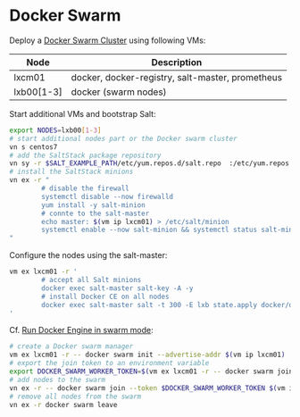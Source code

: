 # Docker Swarm

Deploy a [Docker Swarm Cluster][29] using following VMs: 

Node           | Description
---------------|------------------------------------
lxcm01         | docker, docker-registry, salt-master, prometheus
lxb00[1-3]     | docker (swarm nodes)

Start additional VMs and bootstrap Salt:

```bash
export NODES=lxb00[1-3]
# start additional nodes part or the Docker swarm cluster
vn s centos7
# add the SaltStack package repository
vn sy -r $SALT_EXAMPLE_PATH/etc/yum.repos.d/salt.repo  :/etc/yum.repos.d/
# install the SaltStack minions
vn ex -r "
        # disable the firewall
        systemctl disable --now firewalld
        yum install -y salt-minion
        # connte to the salt-master
        echo master: $(vm ip lxcm01) > /etc/salt/minion
        systemctl enable --now salt-minion && systemctl status salt-minion
"
```

Configure the nodes using the salt-master:

```bash
vm ex lxcm01 -r '
        # accept all Salt minions
        docker exec salt-master salt-key -A -y
        # install Docker CE on all nodes
        docker exec salt-master salt -t 300 -E lxb state.apply docker/docker-ce
'
```

Cf. [Run Docker Engine in swarm mode][30]:

```bash
# create a Docker swarm manager
vm ex lxcm01 -r -- docker swarm init --advertise-addr $(vm ip lxcm01)
# export the join token to an environment variable
export DOCKER_SWARM_WORKER_TOKEN=$(vm ex lxcm01 -r -- docker swarm join-token --quiet worker)
# add nodes to the swarm
vn ex -r -- docker swarm join --token $DOCKER_SWARM_WORKER_TOKEN $(vm ip lxcm01):2377
# remove all nodes from the swarm
vn ex -r docker swarm leave
```

[29]: https://docs.docker.com/engine/swarm/ "Docker Swarm mode overview"
[30]: https://docs.docker.com/engine/swarm/swarm-mode/ "Run Docker Engine in swarm mode"
